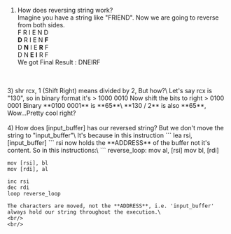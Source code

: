 1) How does reversing string work?\
	Imagine you have a string like "FRIEND". Now we are going to reverse from both sides.\
	F R I E N D\
	**D** R I E N **F**\
	D **N** I E **R** F\
	D N **E** **I** R F\
	We got Final Result : DNEIRF
<br/>
<br/>
3) shr rcx, 1 (Shift Right) means divided by 2, But how?\
	Let's say rcx is "130", so in binary format it's
> 1000 0010
	Now shift the bits to right
>  0100 0001
	Binary **0100 0001** is **65**\
	**130 / 2** is also **65**, Wow...Pretty cool right?
<br/>
<br/>
4) How does [input_buffer] has our reversed string? But we don't move the string to "input_buffer"\
	It's because in this instruction ``` lea rsi, [input_buffer] ``` rsi now holds the **ADDRESS** of the buffer not it's content. So in this instructions:\
```
	reverse_loop:
    mov al, [rsi]           
    mov bl, [rdi]           

    mov [rsi], bl           
    mov [rdi], al           

    inc rsi                 
    dec rdi                 
    loop reverse_loop
```
The characters are moved, not the **ADDRESS**, i.e. 'input_buffer' always hold our string throughout the execution.\
<br/>
<br/>
